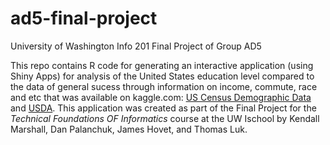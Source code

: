 # ad5-final-project
University of Washington Info 201 Final Project of Group AD5

This repo contains R code for generating an interactive application (using Shiny Apps) for analysis of the United States education level compared to the data of general sucess through information on income, commute, race and etc that was available on kaggle.com: [US  Census Demographic Data](https://www.kaggle.com/muonneutrino/us-census-demographic-data#acs2015_county_data.csv) and [USDA](https://www.ers.usda.gov/data-products/county-level-data-sets/download-data/). This application was created as part of the Final Project for the _Technical Foundations OF Informatics_ course at the UW Ischool by Kendall Marshall, Dan Palanchuk, James Hovet, and Thomas Luk.
